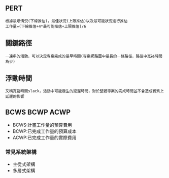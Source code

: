 ## PERT
```
根據最壞情況(下線推估)，最佳狀況(上限推估)以及最可能狀況進行推估
工作量=(下線推估+4*最可能推估+上限推估)/6
```
## 關鍵路徑
```
一連串的活動，可以決定專案完成的最早時間(專案網路圖中最長的一條路徑，路徑中寬裕時間為少)
```
## 浮動時間
```
又稱寬裕時間slack，活動中可能發生的延遲時間，對於整體專案的完成時間並不會造成實質上延遲的影響
```
## BCWS BCWP ACWP
- BCWS:計畫工作量的預算費用
- BCWP:已完成工作量的預算成本
- ACWP:已完成工作量的實際費用
### 常見系統架構
- 主從式架構
- 多層式架構
